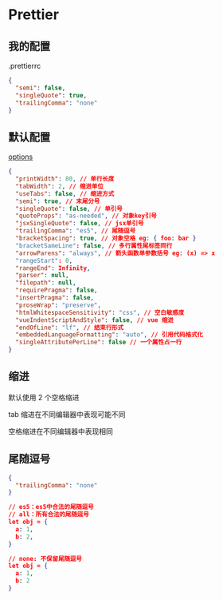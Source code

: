# Prettier

## 我的配置

.prettierrc

```json
{
  "semi": false,
  "singleQuote": true,
  "trailingComma": "none"
}
```

## 默认配置

[options](https://prettier.io/docs/en/options.html)

```json
{
  "printWidth": 80, // 单行长度
  "tabWidth": 2, // 缩进单位
  "useTabs": false, // 缩进方式
  "semi": true, // 末尾分号
  "singleQuote": false, // 单引号
  "quoteProps": "as-needed", // 对象key引号
  "jsxSingleQuote": false, // jsx单引号
  "trailingComma": "es5", // 尾随逗号
  "bracketSpacing": true, // 对象空格 eg: { foo: bar }
  "bracketSameLine": false, // 多行属性尾标签同行
  "arrowParens": "always", // 箭头函数单参数括号 eg: (x) => x
  "rangeStart": 0,
  "rangeEnd": Infinity,
  "parser": null,
  "filepath": null,
  "requirePragma": false,
  "insertPragma": false,
  "proseWrap": "preserve",
  "htmlWhitespaceSensitivity": "css", // 空白敏感度
  "vueIndentScriptAndStyle": false, // vue 缩进
  "endOfLine": "lf", // 结束行形式
  "embeddedLanguageFormatting": "auto", // 引用代码格式化
  "singleAttributePerLine": false // 一个属性占一行
}
```

## 缩进

默认使用 2 个空格缩进

tab 缩进在不同编辑器中表现可能不同

空格缩进在不同编辑器中表现相同

## 尾随逗号

```json
{
  "trailingComma": "none"
}

// es5：es5中合法的尾随逗号
// all：所有合法的尾随逗号
let obj = {
  a: 1,
  b: 2,
}

// none: 不保留尾随逗号
let obj = {
  a: 1,
  b: 2
}
```
